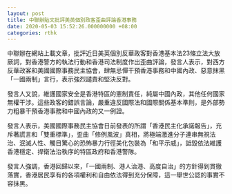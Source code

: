 ```yaml
---
layout: post
title: 中聯辦貼文批評美英個別政客歪曲評論香港事務
date: 2020-05-03 15:52:26.000000000 +08:00
categories: rthk
---
```


中聯辦在網站上載文章，批評近日美英個別反華政客對香港基本法23條立法大放厥詞，對香港警方的執法行動和香港司法制度作出歪曲評論，發言人表示，對西方反華政客和美國國際事務民主協會，肆無忌憚干預香港事務和中國內政、惡意抹黑「一國兩制」言行，表示強烈譴責和堅決反對。

發言人又說，維護國家安全是香港特區的憲制責任，純屬中國內政，其他任何國家無權干涉。這些政客的錯誤言論，嚴重違反國際法和國際關係基本準則，是外部勢力粗暴干預香港事務和中國內政的又一例證。

發言人表示，美國國際事務民主協會日前發表的所謂「香港民主化承諾報告」，充斥著謊言和「雙重標準」，歪曲「修例風波」真相，將極端激進分子連串無視法治、泯滅人性、觸目驚心的恐怖暴力行徑美化包裝為「和平示威」，詆毀依法維護香港穩定、捍衛法治秩序的特區政府和香港警隊。

發言人強調，香港回歸以來，「一國兩制、港人治港、高度自治」的方針得到貫徹落實，香港居民享有的各項權利和自由依法得到充分保障，這一舉世公認的事實不容抹黑。
